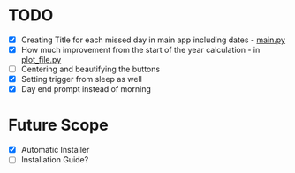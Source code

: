 # TODO
 - [X] Creating Title for each missed day in main app including dates - [main.py](main.py)
 - [X] How much improvement from the start of the year calculation - in [plot_file.py](plot_file.py)
 - [ ] Centering and beautifying the buttons
 - [X] Setting trigger from sleep as well
 - [X] Day end prompt instead of morning

# Future Scope
 - [X] Automatic Installer
 - [ ] Installation Guide?